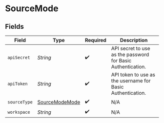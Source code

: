# SourceMode


## Fields

| Field                                                       | Type                                                        | Required                                                    | Description                                                 |
| ----------------------------------------------------------- | ----------------------------------------------------------- | ----------------------------------------------------------- | ----------------------------------------------------------- |
| `apiSecret`                                                 | *String*                                                    | :heavy_check_mark:                                          | API secret to use as the password for Basic Authentication. |
| `apiToken`                                                  | *String*                                                    | :heavy_check_mark:                                          | API token to use as the username for Basic Authentication.  |
| `sourceType`                                                | [SourceModeMode](../../models/shared/SourceModeMode.md)     | :heavy_check_mark:                                          | N/A                                                         |
| `workspace`                                                 | *String*                                                    | :heavy_check_mark:                                          | N/A                                                         |